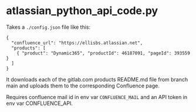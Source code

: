 atlassian_python_api_code.py
============================

Takes a `./config.json` file like this:

``` 
{ 
  "confluence_url": "https://ellisbs.atlassian.net",
  "products": [
    { "product": "Dynamic365", "productId": 46187091, "pageId": 393559 }
  ]
}
```

It downloads each of the gitlab.com products README.md file from branch main and uploads them to the corresponding Confluence page.

Requires confluence mail id in env var `CONFLUENCE_MAIL` and an API token in env var CONFLUENCE_API.
